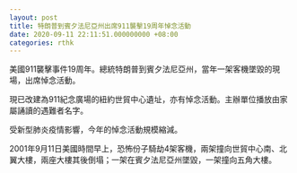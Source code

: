 ```yaml
---
layout: post
title: 特朗普到賓夕法尼亞州出席911襲擊19周年悼念活動
date: 2020-09-11 22:11:51.000000000 +08:00
categories: rthk
---
```


美國911襲擊事件19周年。總統特朗普到賓夕法尼亞州，當年一架客機墜毀的現場，出席悼念活動。

現已改建為911紀念廣場的紐約世貿中心遺址，亦有悼念活動。主辦單位播放由家屬誦讀的遇難者名字。

受新型肺炎疫情影響，今年的悼念活動規模縮減。

2001年9月11日美國時間早上，恐怖份子騎劫4架客機，兩架撞向世貿中心南、北翼大樓，兩座大樓其後倒塌；一架在賓夕法尼亞州墜毀，一架撞向五角大樓。
